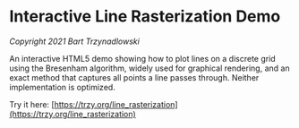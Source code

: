 # Interactive Line Rasterization Demo

*Copyright 2021 Bart Trzynadlowski*

An interactive HTML5 demo showing how to plot lines on a discrete grid using the Bresenham algorithm, widely used for graphical rendering, and an exact method that captures all points a line passes through. Neither implementation is optimized.

Try it here: [https://trzy.org/line_rasterization](https://trzy.org/line_rasterization)